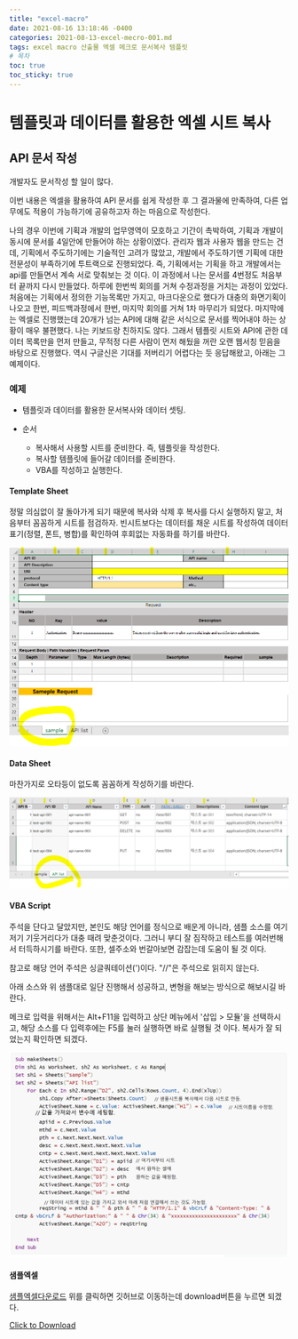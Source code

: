 ```yaml
---
title: "excel-macro"
date: 2021-08-16 13:18:46 -0400
categories: 2021-08-13-excel-mecro-001.md
tags: excel macro 산출물 엑셀 메크로 문서복사 템플릿
# 목차
toc: true  
toc_sticky: true
---
```


# 템플릿과 데이터를 활용한 엑셀 시트 복사
## API 문서 작성
개발자도 문서작성 할 일이 많다. 

이번 내용은 엑셀을 활용하여 API 문서를 쉽게 작성한 후 그 결과물에 만족하여, 다른 업무에도 적용이 가능하기에 공유하고자 하는 마음으로 작성한다. 

나의 경우 이번에 기획과 개발의 업무영역이 모호하고 기간이 촉박하여, 기획과 개발이 동시에 문서를 4일안에 만들어야 하는 상황이였다. 관리자 웹과 사용자 웹을 만드는 건데, 기획에서 주도하기에는 기술적인 고려가 많았고, 개발에서 주도하기엔 기획에 대한 전문성이 부족하기에 투트랙으로 진행되었다. 즉, 기획에서는 기획을 하고 개발에서는 api를 만들면서 계속 서로 맞춰보는 것 이다. 이 과정에서 나는 문서를 4번정도 처음부터 끝까지 다시 만들었다. 하루에 한번씩 회의를 거쳐 수정과정을 거치는 과정이 있었다. 처음에는 기획에서 정의한 기능목록만 가지고, 마크다운으로 했다가 대충의 화면기획이 나오고 한번, 피드백과정에서 한번, 마지막 회의를 거쳐 1차 마무리가 되었다. 마지막에는 엑셀로 진행했는데 20개가 넘는 API에 대해 같은 서식으로 문서를 찍어내야 하는 상황이 매우 불편했다. 나는 키보드랑 친하지도 않다. 그래서 템플릿 시트와 API에 관한 데이터 목록만을 먼저 만들고, 무적정 다른 사람이 먼저 해뒀을 꺼란 오랜 웹서칭 믿음을 바탕으로 진행했다. 역시 구글신은 기대를 저버리기 어렵다는 듯 응답해왔고, 아래는 그 예제이다. 

### 예제

- 템플릿과 데이터를 활용한 문서복사와 데이터 셋팅.

- 순서
  - 복사해서 사용할 시트를 준비한다. 즉, 템플릿을 작성한다.
  - 복사할 템플릿에 들어갈 데이터를 준비한다.
  - VBA를 작성하고 실행한다.
#### Template Sheet
  정말 의심없이 잘 돌아가게 되기 때문에 복사와 삭제 후 복사를 다시 실행하지 말고, 처음부터 꼼꼼하게 시트를 점검하자. 빈시트보다는 데이터를 채운 시트를 작성하여 데이터 표기(정렬, 폰트, 병합)를 확인하여 후회없는 자동화를 하기를 바란다.

![](https://github.com/JungMockdan/jungmockdan.github.com/blob/gh-pages/assets/images/post/excel-sheet-copy-sample.PNG?raw=true)

#### Data Sheet
  마찬가지로 오타등이 없도록 꼼꼼하게 작성하기를 바란다.

![](https://github.com/JungMockdan/jungmockdan.github.com/blob/gh-pages/assets/images/post/excel-sheet-copy-data.PNG?raw=true)

#### VBA Script
  주석을 단다고 달았지만, 본인도 해당 언어를 정식으로 배운게 아니라, 샘플 소스를 여기 저기 기웃거리다가 대충 때려 맞춘것이다. 그러니 부디 잘 짐작하고 테스트를 여러번해서 터득하시기를 바란다. 또한, 셀주소와 번갈아보면 감잡는데 도움이 될 것 이다.

참고로 해당 언어 주석은 싱글쿼테이션(')이다. "//"은 주석으로 읽히지 않는다.

아래 소스와 위 샘플대로 일단 진행해서 성공하고, 변형을 해보는 방식으로 해보시길 바란다. 

메크로 입력을 위해서는 Alt+F11을 입력하고 상단 메뉴에서 '삽입 > 모듈'을 선택하시고, 해당 소스를 다 입력후에는 F5를 눌러 실행하면 바로 실행될 것 이다. 복사가 잘 되었는지 확인하면 되겠다.

![](https://github.com/JungMockdan/jungmockdan.github.com/blob/gh-pages/assets/images/post/excel-sheet-copy-vba.png?raw=true)


#### 샘플엑셀

[샘플엑셀다운로드](https://github.com/JungMockdan/jungmockdan.github.com/blob/gh-pages/assets/macro%20sheet%20copy.xlsm)
위를 클릭하면 깃허브로 이동하는데 download버튼을 누르면 되겠다.

<a href="https://github.com/JungMockdan/jungmockdan.github.com/blob/gh-pages/assets/macro%20sheet%20copy.xlsm" id="raw-url" download>
Click to Download
</a>